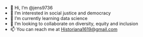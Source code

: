 - 👋 Hi, I’m @jens9736
- 👀 I’m interested in social justice and democracy
- 🌱 I’m currently learning data science
- 💞️ I’m looking to collaborate on diversity, equity and inclusion
- 📫 You can reach me at Historiana1619@gmail.com

<!---
jens9736/jens9736 is a ✨ special ✨ repository because its `README.md` (this file) appears on your GitHub profile.
You can click the Preview link to take a look at your changes.
--->
